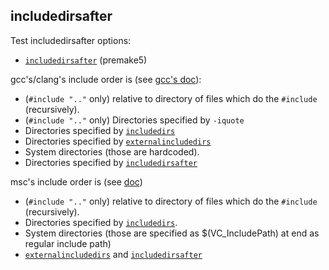 ## includedirsafter

Test includedirsafter options:
- [`includedirsafter`](https://premake.github.io/docs/includedirsafter) (premake5)

gcc's/clang's include order is (see [gcc's doc](https://gcc.gnu.org/onlinedocs/cpp/Search-Path.html)):
- (`#include ".."` only) relative to directory of files which do the `#include` (recursively).
- (`#include ".."` only) Directories specified by `-iquote`
- Directories specified by [`includedirs`](https://premake.github.io/docs/includedirs)
- Directories specified by [`externalincludedirs`](https://premake.github.io/docs/externalincludedirs)
- System directories (those are hardcoded).
- Directories specified by [`includedirsafter`](https://premake.github.io/docs/includedirsafter)

msc's include order is (see [doc](https://learn.microsoft.com/en-us/cpp/preprocessor/hash-include-directive-c-cpp))
- (`#include ".."` only) relative to directory of files which do the `#include` (recursively).
- Directories specified by [`includedirs`](https://premake.github.io/docs/includedirs).
- System directories (those are specified as $(VC_IncludePath) at end as regular include path)
- [`externalincludedirs`](https://premake.github.io/docs/externalincludedirs) and [`includedirsafter`](https://premake.github.io/docs/includedirsafter)

